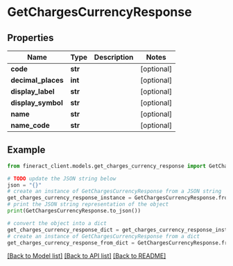 # GetChargesCurrencyResponse


## Properties

Name | Type | Description | Notes
------------ | ------------- | ------------- | -------------
**code** | **str** |  | [optional] 
**decimal_places** | **int** |  | [optional] 
**display_label** | **str** |  | [optional] 
**display_symbol** | **str** |  | [optional] 
**name** | **str** |  | [optional] 
**name_code** | **str** |  | [optional] 

## Example

```python
from fineract_client.models.get_charges_currency_response import GetChargesCurrencyResponse

# TODO update the JSON string below
json = "{}"
# create an instance of GetChargesCurrencyResponse from a JSON string
get_charges_currency_response_instance = GetChargesCurrencyResponse.from_json(json)
# print the JSON string representation of the object
print(GetChargesCurrencyResponse.to_json())

# convert the object into a dict
get_charges_currency_response_dict = get_charges_currency_response_instance.to_dict()
# create an instance of GetChargesCurrencyResponse from a dict
get_charges_currency_response_from_dict = GetChargesCurrencyResponse.from_dict(get_charges_currency_response_dict)
```
[[Back to Model list]](../README.md#documentation-for-models) [[Back to API list]](../README.md#documentation-for-api-endpoints) [[Back to README]](../README.md)


